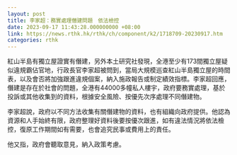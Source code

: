 ```yaml
---
layout: post
title: 李家超：務實處理僭建問題　依法檢控
date: 2023-09-17 11:43:28.000000000 +08:00
link: https://news.rthk.hk/rthk/ch/component/k2/1718709-20230917.htm
categories: rthk
---
```


紅山半島有獨立屋證實有僭建，另外本土研究社發現，全港至少有173間獨立屋疑似違規霸佔官地，行政長官李家超被問到，當局大規模巡查紅山半島獨立屋的時間表，以及會否將加強跟進違規個案，納入施政報告或制定績效指標。李家超回應，僭建是存在於社會的問題，全港有44000多幢私人樓宇，政府要務實處理，基於投訴或其他收集到的資料，根據安全風險、按優先次序處理不同僭建物。

李家超說，政府以不同方法收集有關僭建物的資料，也有組織向政府提供。他認為資源和人手始終有限，政府整理好資料後要按優次跟進，如有違法情況將依法檢控，復原工作期間如有需要，也會追究民事或費用上的責任。

他又指，政府會聽取意見，納入政策考慮。
